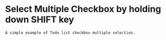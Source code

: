 # Select Multiple Checkbox by holding down SHIFT key

    A simple example of Todo list checkbox multiple selection.

